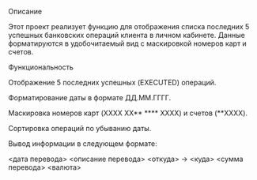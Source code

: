Описание

Этот проект реализует функцию для отображения списка последних 5 успешных банковских операций клиента в личном кабинете. Данные форматируются в удобочитаемый вид с маскировкой номеров карт и счетов.

Функциональность

Отображение 5 последних успешных (EXECUTED) операций.

Форматирование даты в формате ДД.ММ.ГГГГ.

Маскировка номеров карт (XXXX XX** **** XXXX) и счетов (**XXXX).

Сортировка операций по убыванию даты.

Вывод информации в следующем формате:

<дата перевода> <описание перевода>
<откуда> -> <куда>
<сумма перевода> <валюта>
